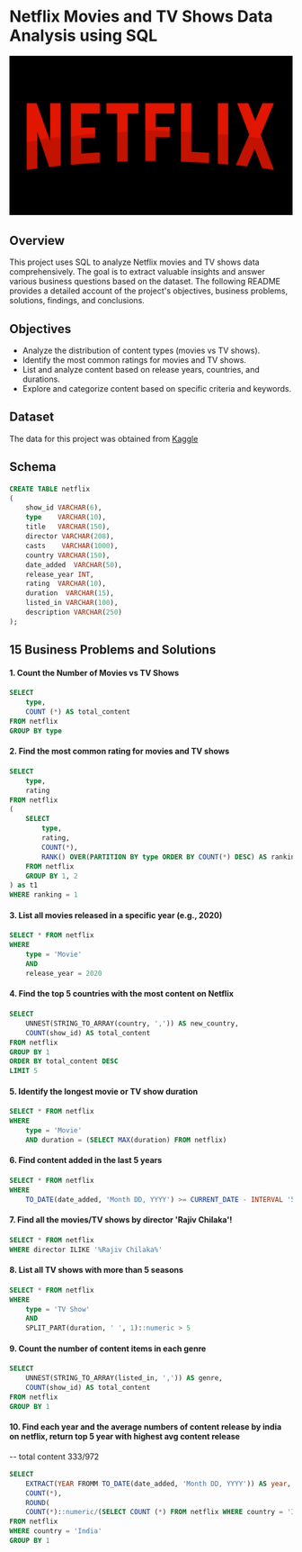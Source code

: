 # Netflix Movies and TV Shows Data Analysis using SQL

![Netflix Logo](https://github.com/joyuwaoma/netflix_sql_project/blob/main/netflix-5947489_1280.png)

## Overview
This project uses SQL to analyze Netflix movies and TV shows data comprehensively. The goal is to extract valuable insights and answer various business questions based on the dataset. The following README provides a detailed account of the project's objectives, business problems, solutions, findings, and conclusions.

## Objectives
* Analyze the distribution of content types (movies vs TV shows). 
* Identify the most common ratings for movies and TV shows.
* List and analyze content based on release years, countries, and durations.
* Explore and categorize content based on specific criteria and keywords.

## Dataset
The data for this project was obtained from [Kaggle](https://www.kaggle.com/datasets/shivamb/netflix-shows?resource=download) 

## Schema
```sql
CREATE TABLE netflix
(
	show_id VARCHAR(6),
	type    VARCHAR(10),
	title   VARCHAR(150),
	director VARCHAR(208),
	casts    VARCHAR(1000),
	country VARCHAR(150),
	date_added  VARCHAR(50),
	release_year INT,
	rating  VARCHAR(10),
	duration  VARCHAR(15),
	listed_in VARCHAR(100),
	description VARCHAR(250)
);

```
## 15 Business Problems and Solutions
#### 1. Count the Number of Movies vs TV Shows
```sql
SELECT 
	type,
	COUNT (*) AS total_content
FROM netflix
GROUP BY type
```
#### 2. Find the most common rating for movies and TV shows
```sql
SELECT
	type,
	rating
FROM netflix
(
	SELECT 
		type,
		rating,
		COUNT(*),
		RANK() OVER(PARTITION BY type ORDER BY COUNT(*) DESC) AS ranking
	FROM netflix
	GROUP BY 1, 2
) as t1
WHERE ranking = 1
 ```
#### 3. List all movies released in a specific year (e.g., 2020)
```sql
SELECT * FROM netflix
WHERE
	type = 'Movie'
	AND 
	release_year = 2020
```
#### 4. Find the top 5 countries with the most content on Netflix
```sql
SELECT 
	UNNEST(STRING_TO_ARRAY(country, ',')) AS new_country,
	COUNT(show_id) AS total_content
FROM netflix
GROUP BY 1
ORDER BY total_content DESC
LIMIT 5
```
#### 5. Identify the longest movie or TV show duration
```sql
SELECT * FROM netflix
WHERE
	type = 'Movie' 
	AND duration = (SELECT MAX(duration) FROM netflix)
```
#### 6. Find content added in the last 5 years
```sql
SELECT * FROM netflix
WHERE 
	TO_DATE(date_added, 'Month DD, YYYY') >= CURRENT_DATE - INTERVAL '5 years'
```
#### 7. Find all the movies/TV shows by director 'Rajiv Chilaka'!
```sql
SELECT * FROM netflix
WHERE director ILIKE '%Rajiv Chilaka%'
```
#### 8. List all TV shows with more than 5 seasons
```sql
SELECT * FROM netflix
WHERE 
	type = 'TV Show'
	AND 
	SPLIT_PART(duration, ' ', 1)::numeric > 5
```
#### 9. Count the number of content items in each genre
```sql
SELECT 
	UNNEST(STRING_TO_ARRAY(listed_in, ',')) AS genre,
	COUNT(show_id) AS total_content
FROM netflix
GROUP BY 1
```
#### 10. Find each year and the average numbers of content release by india on netflix, return top 5 year with highest avg content release
-- total content 333/972
```sql
SELECT 
	EXTRACT(YEAR FROMM TO_DATE(date_added, 'Month DD, YYYY')) AS year,
	COUNT(*),
	ROUND(
	COUNT(*)::numeric/(SELECT COUNT (*) FROM netflix WHERE country = 'India')::numeric * 100,2) AS avg_content_per_year
FROM netflix
WHERE country = 'India'
GROUP BY 1
```
